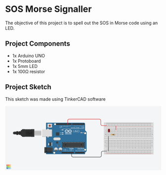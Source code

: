 # SOS Morse Signaller

The objective of this project is to spell out the SOS in Morse code using an LED.

## Project Components

- 1x Arduino UNO
- 1x Protoboard
- 1x 5mm LED
- 1x 100Ω resistor

## Project Sketch

This sketch was made using TinkerCAD software

<div align="center">
  <a href="https://github.com/joseferreira-dev/book-beginning-arduino-projects/tree/main/project-02"><img src="sketch.png" alt="Project sketch"></a>
</div>
